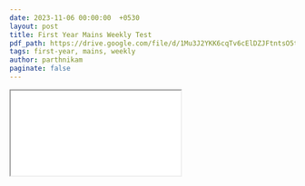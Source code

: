 ```yaml
---
date: 2023-11-06 00:00:00  +0530
layout: post
title: First Year Mains Weekly Test
pdf_path: https://drive.google.com/file/d/1Mu3J2YKK6cqTv6cElDZJFtntsO5tzVLx/preview?usp=sharing
tags: first-year, mains, weekly
author: parthnikam
paginate: false
---
```


<iframe class="embed-pdf" src="{{ page.pdf_path }}#toolbar=0" seamless="seamless" scrolling="no" style="overflow:hidden"></iframe>
